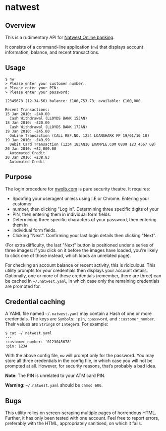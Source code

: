 # natwest

## Overview

This is a rudimentary API for [Natwest Online banking](https://nwolb.com/).

It consists of a command-line application (`nw`) that displays account
information, balance, and recent transactions.

## Usage

    $ nw
    > Please enter your customer number:
    > Please enter your PIN:
    > Please enter your password:

    12345678 (12-34-56) balance: £100,753.73; available: £100,000
    
    Recent Transactions:
    15 Jan 2010: -£40.00
      Cash Withdrawal (LLOYDS BANK 15JAN)
    18 Jan 2010: -£20.00
      Cash Withdrawal (LLOYDS BANK 17JAN)
    19 Jan 2010: -£45.00
      OnLine Transaction (CALL REF.NO. 1234 LOANSHARK FP 19/01/10 10)
    19 Jan 2010: -£49.99
      Debit Card Transaction (1234 18JAN10 EXAMPLE.COM 0800 123 4567 GB)
    20 Jan 2010: +£2,000.00
      Automated Credit
    20 Jan 2010: +£38.83
      Automated Credit

## Purpose

The login procedure for [nwolb.com](https://nwolb.com/) is pure security
theatre. It requires:

* Spoofing your useragent unless using I.E or Chrome.  Entering your customer
* number, then clicking "Log in".  Determining three specific digits of your
* PIN, then entering them in individual form
fields.
* Determining three specific characters of your password, then entering them in
* individual form
fields.
* Clicking "Next".  Confirming your last login details then clicking "Next".

(For extra difficulty, the last "Next" button is positioned under a series of
three images: if you click on it before the images have loaded, you're likely
to click one of those instead, which loads an unrelated page).

For checking an account balance or recent activity, this is ridiculous. This
utility prompts for your credentials then displays your account details.
Optionally, one or more of these credentials (remember, there are three) can
be cached in `~/.natwest.yaml`, in which case only the remaining credentials
are prompted for.

## Credential caching

A YAML file named `~/.natwest.yaml` may contain a Hash of one or more
credentials. The keys are `Symbol`s: `:pin`, `:password`, and
`:customer_number`. Their values are `String`s or `Integer`s. For example:

    $ cat ~/.natwest.yaml 
    --- 
    :customer_number: '0123045678'
    :pin: 1234

With the above config file, `nw` will prompt only for the password. You may
store all three credentials in the config file, in which case you will not be
prompted at all. However, for security reasons, that’s probably a
bad idea.

**Note**: The PIN is unrelated to your ATM card PIN.

**Warning**: `~/.natwest.yaml` should be `chmod 600`.

## Bugs

This utility relies on screen-scraping multiple pages of horrendous HTML.
Further, it has only been tested with one account. Feel free to report errors,
preferably with the HTML, appropriately sanitised, on which it fails.
